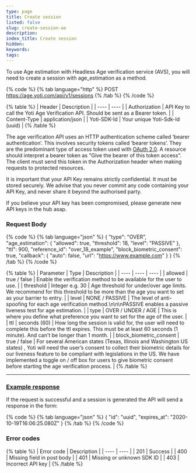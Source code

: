 ```yaml
---
type: page
title: Create session
listed: false
slug: create-session-ae
description: 
index_title: Create session
hidden: 
keywords: 
tags: 
---
```


To use Age estimation with Headless Age verification service (AVS), you will need to create a session with age_estimation as a method.

{% code %}
{% tab language="http" %}
POST https://age.yoti.com/api/v1/sessions
{% /tab %}
{% /code %}

{% table %}
| Header | Description | 
| ---- | ---- | 
| Authorization | API Key to call the Yoti Age Verification API. Should be sent as a Bearer token. | 
| Content-Type | application/json | 
| Yoti-SDK-Id | Your unique Yoti-Sdk-Id (uuid) | 
{% /table %}

The age verification API uses an HTTP authentication scheme called ‘bearer authentication’. This involves security tokens called ‘bearer tokens’. They are the predominant type of access token used with [OAuth 2.0](https://oauth.net/2/). A resource should interpret a bearer token as "Give the bearer of this token access". The client must send this token in the Authorization header when making requests to protected resources.

It is important that your API Key remains strictly confidential. It must be stored securely. We advise that you never commit any code containing your API Key, and never share it beyond the authorised party.

If you believe your API key has been compromised, please generate new API keys in the hub asap.

### Request Body

{% code %}
{% tab language="json" %}
{
    "type": "OVER",
    "age_estimation": {
        "allowed": true,
        "threshold": 18,
        "level": "PASSIVE"
    },
    "ttl": 900,
    "reference_id": "over_18_example",
    "block_biometric_consent": true,
    "callback": {
      	"auto": false,
      	"url": "https://www.example.com"
    }
}
{% /tab %}
{% /code %}

{% table %}
| Parameter | Type | Description | 
| ---- | ---- | ---- | 
| allowed | true / false | Enable the verification method to be available for the user to use. | 
| threshold | Integer e.g. 30 | Age threshold for under/over age limits. We recommend for this threshold to be more than the age you want to set as your barrier to entry. | 
| level | NONE / PASSIVE | The level of anti-spoofing for each age verification method.\n\n\nPASSIVE enables a passive liveness test for age estimation. | 
| type | OVER / UNDER / AGE | This is where you define what preference you want to set for the age of the user. | 
| ttl | seconds (60) | How long the session is valid for, the user will need to complete this before the ttl expires. This must be at least 60 seconds (1 minute). And can't be longer than 1 month. | 
| block_biometric_consent | true / false | For several American states (Texas, Illinois and Washington US states) , Yoti will need the user’s consent to collect their biometric details for our liveness feature to be compliant with legislations in the US. We have implemented a toggle on / off box for users to give biometric consent before starting the age verification process. | 
{% /table %}

---

### [Example response](https://developers.yoti.com/age-verification/create-a-session#example-response)

If the request is successful and a session is generated the API will send a response in the form:

{% code %}
{% tab language="json" %}
{
  "id": "uuid",
  "expires_at": "2020-10-19T16:06:25.080Z"
}
{% /tab %}
{% /code %}

### Error codes

{% table %}
| Error code | Description | 
| ---- | ---- | 
| 201 | Success | 
| 400 | Missing field in post body | 
| 401 | Missing or unknown SDK ID | 
| 403 | Incorrect API key | 
{% /table %}